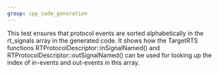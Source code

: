 ```yaml
---
group: cpp_code_generation
---
```

This test ensures that protocol events are sorted alphabetically in the rt_signals array in the generated code. It shows how the TargetRTS functions RTProtocolDescriptor::inSignalNamed() and RTProtocolDescriptor::outSignalNamed() can be used for looking up the index of in-events and out-events in this array.




